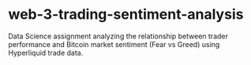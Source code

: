 # web-3-trading-sentiment-analysis
Data Science assignment analyzing the relationship between trader performance and Bitcoin market sentiment (Fear vs Greed) using Hyperliquid trade data.
